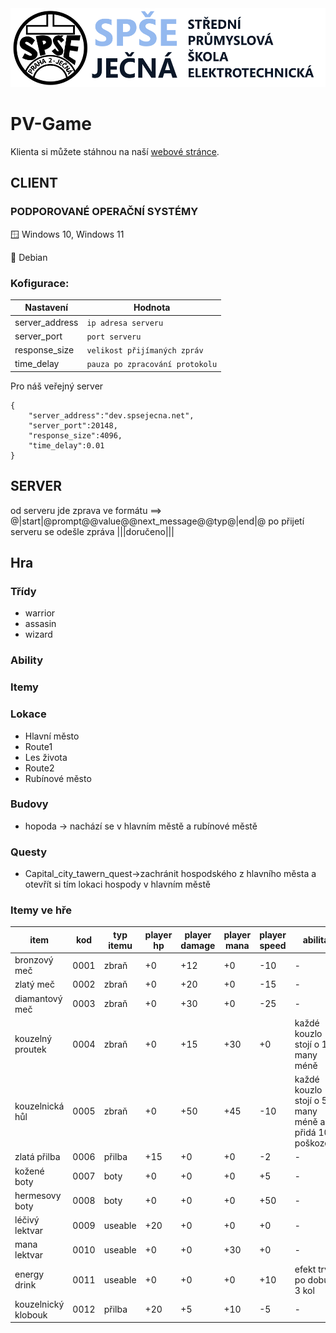 <img src="/readme_content/Jecna_logo.png" alt="SPŠE Ječná"/>

# PV-Game

Klienta si můžete stáhnou na naší [webové stránce](https://www.spsejecna.cz).

## CLIENT

### PODPOROVANÉ OPERAČNÍ SYSTÉMY
:window: Windows 10, Windows 11

:penguin: Debian

### Kofigurace:

| Nastavení           | Hodnota              |
|---------------------|----------------------|
| server_address      | `ip adresa serveru` |
| server_port         | `port serveru` |
| response_size       | `velikost přijímaných zpráv` |
| time_delay          | `pauza po zpracování protokolu` |

Pro náš veřejný server
```
{
    "server_address":"dev.spsejecna.net",
    "server_port":20148,
    "response_size":4096,
    "time_delay":0.01
}
```

## SERVER

od serveru jde zprava ve formátu ==> @|start|@prompt@@value@@next_message@@typ@|end|@
po přijetí serveru se odešle zpráva |||doručeno|||

## Hra

### Třídy
- warrior
- assasin
- wizard

### Ability

### Itemy

### Lokace
- Hlavní město
- Route1
- Les života
- Route2
- Rubínové město

### Budovy
- hopoda -> nachází se v hlavním městě a rubínové městě

### Questy
- Capital_city_tawern_quest->zachránit hospodského z hlavního města a otevřít si tím lokaci hospody v hlavním městě

### Itemy ve hře
| item | kod | typ itemu | player hp | player damage | player mana | player speed | abilita |
|------|-----|-----------|-----------|---------------|-------------|--------------|---------|
|bronzový meč| 0001 | zbraň | +0 | +12 | +0 | -10 | - |
|zlatý meč| 0002 | zbraň | +0 | +20 | +0 | -15 | - |
|diamantový meč| 0003 | zbraň | +0 | +30 | +0 | -25 | - |
|kouzelný proutek| 0004 | zbraň | +0 | +15 | +30 | +0 | každé kouzlo stojí o 10 many méně |
|kouzelnická hůl| 0005 | zbraň | +0 | +50 | +45 | -10 | každé kouzlo stojí o 5 many méně a přidá 10 poškození |
|zlatá přilba | 0006 | přilba | +15 | +0 | +0 | -2 | - |
|kožené boty | 0007 | boty | +0 | +0 | +0 | +5 | - |
|hermesovy boty | 0008 | boty | +0 | +0 | +0 | +50 | -|
|léčivý lektvar | 0009 | useable | +20 | +0 | +0 | +0 | - |
|mana lektvar | 0010 |useable| +0 | +0 | +30 | +0 | - |
|energy drink| 0011 |useable|+0|+0|+0|+10|efekt trvá po dobu 3 kol|
|kouzelnický klobouk|0012|přilba|+20|+5|+10|-5| - |
